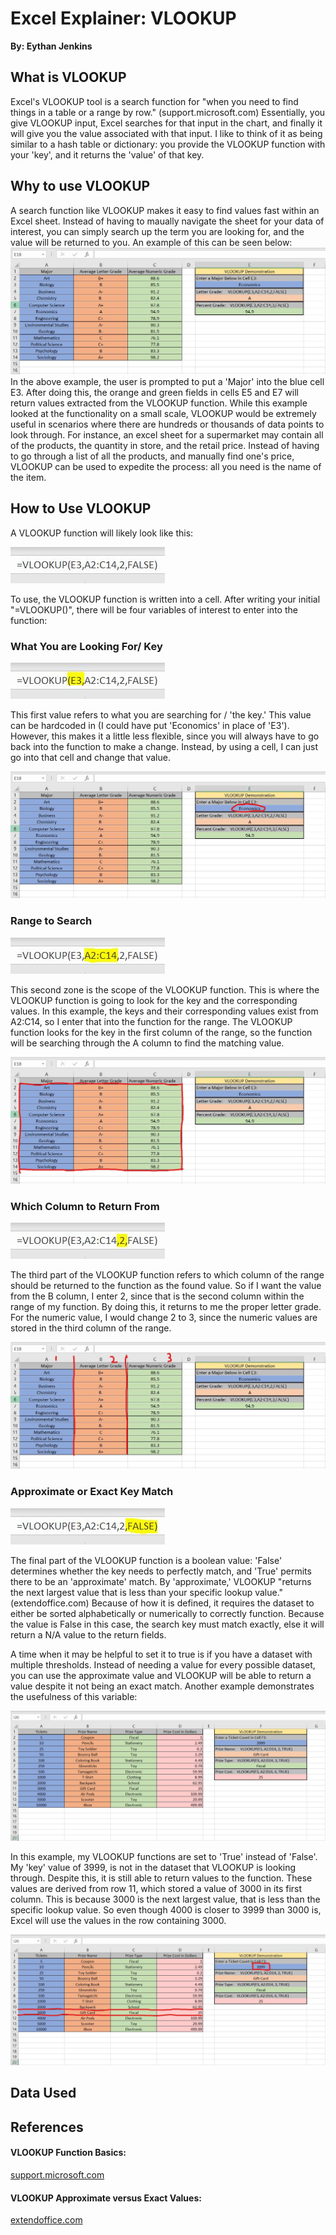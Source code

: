 
# **Excel Explainer: VLOOKUP**
**By: Eythan Jenkins**

## What is VLOOKUP
Excel's VLOOKUP tool is a search function for "when you need to find things in a table or a range by row." (support.microsoft.com) Essentially, you give VLOOKUP input, Excel searches for that input in the chart, and finally it will give you the value associated with that input. I like to think of it as being similar to a hash table or dictionary: you provide the VLOOKUP function with your 'key', and it returns the 'value' of that key.

## Why to use VLOOKUP
A search function like VLOOKUP makes it easy to find values fast within an Excel sheet. Instead of having to maually navigate the sheet for your data of interest, you can simply search up the term you are looking for, and the value will be returned to you. An example of this can be seen below:
![Image](VLOOKUPpage1.JPG)
In the above example, the user is prompted to put a 'Major' into the blue cell E3. After doing this, the orange and green fields in cells E5 and E7 will return values extracted from the VLOOKUP function. While this example looked at the functionality on a small scale, VLOOKUP would be extremely useful in scenarios where there are hundreds or thousands of data points to look through. For instance, an excel sheet for a supermarket may contain all of the products, the quantity in store, and the retail price. Instead of having to go through a list of all the products, and manually find one's price, VLOOKUP can be used to expedite the process: all you need is the name of the item. 

## How to Use VLOOKUP
A VLOOKUP function will likely look like this:

![Image](VLOOKUPFunction1.JPG)

To use, the VLOOKUP function is written into a cell. After writing your initial "=VLOOKUP()", there will be four variables of interest to enter into the function:

### What You are Looking For/ Key

![Image](VLOOKUPFunction2.JPG)

This first value refers to what you are searching for / 'the key.' This value can be hardcoded in (I could have put 'Economics' in place of 'E3'). However, this makes it a little less flexible, since you will always have to go back into the function to make a change. Instead, by using a cell, I can just go into that cell and change that value.

![Image](VLOOKUPpage1_2.jpg)

### Range to Search

![Image](VLOOKUPFunction3.JPG)

This second zone is the scope of the VLOOKUP function. This is where the VLOOKUP function is going to look for the key and the corresponding values. In this example, the keys and their corresponding values exist from A2:C14, so I enter that into the function for the range. The VLOOKUP function looks for the key in the first column of the range, so the function will be searching through the A column to find the matching value.

![Image](VLOOKUPpage1_3.jpg)

### Which Column to Return From

![Image](VLOOKUPFunction4.JPG)

The third part of the VLOOKUP function refers to which column of the range should be returned to the function as the found value. So if I want the value from the B column, I enter 2, since that is the second column within the range of my function. By doing this, it returns to me the proper letter grade. For the numeric value, I would change 2 to 3, since the numeric values are stored in the third column of the range.

![Image](VLOOKUPpage1_4.jpg)

### Approximate or Exact Key Match

![Image](VLOOKUPFunction5.JPG)

The final part of the VLOOKUP function is a boolean value: 'False' determines whether the key needs to perfectly match, and 'True' permits there to be an 'approximate' match. By 'approximate,' VLOOKUP "returns the next largest value that is less than your specific lookup value." (extendoffice.com) Because of how it is defined, it requires the dataset to either be sorted alphabetically or numerically to correctly function. Because the value is False in this case, the search key must match exactly, else it will return a N/A value to the return fields.

A time when it may be helpful to set it to true is if you have a dataset with multiple thresholds. Instead of needing a value for every possible dataset, you can use the approximate value and VLOOKUP will be able to return a value despite it not being an exact match. Another example demonstrates the usefulness of this variable:

![Image](VLOOKUPpage2.JPG)

In this example, my VLOOKUP functions are set to 'True' instead of 'False'. My 'key' value of 3999, is not in the dataset that VLOOKUP is looking through. Despite this, it is still able to return values to the function. These values are derived from row 11, which stored a value of 3000 in its first column. This is because 3000 is the next largest value, that is less than the specific lookup value. So even though 4000 is closer to 3999 than 3000 is, Excel will use the values in the row containing 3000.

![Image](VLOOKUPpage2_2.JPG)

## Data Used

## References
#### VLOOKUP Function Basics:
[support.microsoft.com](https://support.microsoft.com/en-us/office/vlookup-function-0bbc8083-26fe-4963-8ab8-93a18ad188a1)
#### VLOOKUP Approximate versus Exact Values:
[extendoffice.com](https://www.extendoffice.com/documents/excel/2443-excel-vlookup-exact-approximate-match.html)



